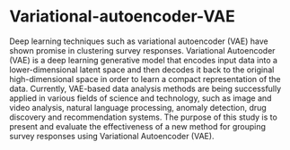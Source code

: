 # Variational-autoencoder-VAE
Deep learning techniques such as variational autoencoder (VAE) have shown promise in clustering survey responses. 
Variational Autoencoder (VAE) is a deep learning generative model that encodes input data into a lower-dimensional latent space and then decodes it back to the original high-dimensional space in order to learn a compact representation of the data. 
Currently, VAE-based data analysis methods are being successfully applied in various fields of science and technology, such as image and video analysis, natural language processing, anomaly detection, drug discovery and recommendation systems.
The purpose of this study is to present and evaluate the effectiveness of a new method for grouping survey responses using Variational Autoencoder (VAE).  
